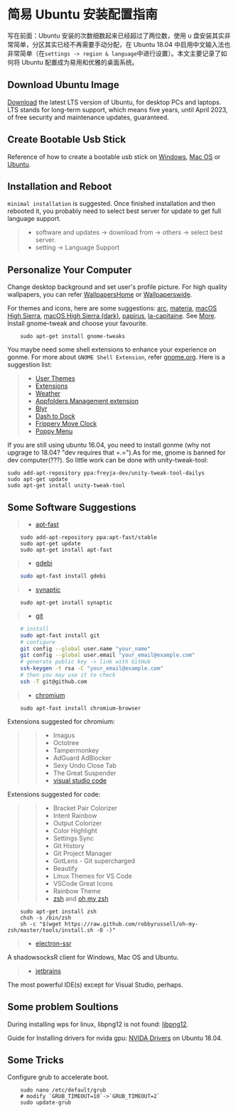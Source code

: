 # 简易 Ubuntu 安装配置指南

写在前面：Ubuntu 安装的次数细数起来已经超过了两位数，使用 u 盘安装其实非常简单，分区其实已经不再需要手动分配，在 Ubuntu 18.04 中启用中文输入法也非常简单（在`settings -> region & language`中进行设置）。本文主要记录了如何将 Ubuntu 配置成为易用和优雅的桌面系统。

## Download Ubuntu Image

[Download](https://www.ubuntu.com/download/desktop) the latest LTS version of Ubuntu, for desktop PCs and laptops. LTS stands for long-term support, which means five years, until April 2023, of free security and maintenance updates, guaranteed.

## Create Bootable Usb Stick

Reference of how to create a bootable usb stick on [Windows](https://tutorials.ubuntu.com/tutorial/tutorial-create-a-usb-stick-on-windows#0), [Mac OS](https://tutorials.ubuntu.com/tutorial/tutorial-create-a-usb-stick-on-macos#0) or [Ubuntu](https://tutorials.ubuntu.com/tutorial/tutorial-create-a-usb-stick-on-ubuntu#0).

## Installation and Reboot

`minimal installation` is suggested. Once finished installation and then rebooted it, you probably need to select best server for update to get full language support.

>- software and updates -> download from -> others -> select best server.
>- setting -> Language Support

## Personalize Your Computer

Change desktop background and set user's profile picture. For high quality wallpapers, you can refer [WallpapersHome](https://wallpapershome.com) or [Wallpaperswide](http://wallpaperswide.com).

For themes and icons, here are some suggestions: [arc](https://github.com/horst3180/arc-theme), [materia](https://github.com/nana-4/materia-theme), [macOS High Sierra](https://github.com/B00merang-Project/macOS-High-Sierra), [macOS High Sierra (dark)](https://github.com/B00merang-Project/macOS-High-Sierra-Dark), [papirus](https://github.com/PapirusDevelopmentTeam/papirus-icon-theme), [la-capitaine](https://github.com/keeferrourke/la-capitaine-icon-theme). See [More](https://github.com/tliron/install-gnome-themes). Install gnome-tweak and choose your favourite.

```shell
    sudo apt-get install gnome-tweaks
```

You maybe need some shell extensions to enhance your experience on gonme. For more about `GNOME Shell Extension`, refer [gnome.org](https://extensions.gnome.org). Here is a suggestion list:

>- [User Themes](https://extensions.gnome.org/extension/19/user-themes/)
>- [Extensions](https://extensions.gnome.org/extension/1036/extensions/)
>- [Weather](https://extensions.gnome.org/extension/613/weather/)
>- [Appfolders Management extension](https://extensions.gnome.org/extension/1217/appfolders-manager/)
>- [Blyr](https://extensions.gnome.org/extension/1251/blyr/)
>- [Dash to Dock](https://extensions.gnome.org/extension/307/dash-to-dock/)
>- [Frippery Move Clock](https://extensions.gnome.org/extension/2/move-clock/)
>- [Poppy Menu](https://extensions.gnome.org/extension/1279/poppy-menu/)

If you are still using ubuntu 16.04, you need to install gonme (why not upgrage to 18.04? "dev requires that =.=").As for me, gnome is banned for dev computer(???). So little work can be done with unity-tweak-tool:

```shell
sudo add-apt-repository ppa:freyja-dev/unity-tweak-tool-dailys
sudo apt-get update
sudo apt-get install unity-tweak-tool
```

## Some Software Suggestions

>- [apt-fast](https://github.com/ilikenwf/apt-fast#ubuntu-ppa)

```shell
    sudo add-apt-repository ppa:apt-fast/stable
    sudo apt-get update
    sudo apt-get install apt-fast
```

>- [gdebi](https://zh.wikipedia.org/wiki/Gdebi)

```bash
    sudo apt-fast install gdebi
```

>- [synaptic](https://zh.wikipedia.org/wiki/Synaptic)

```shell
    sudo apt-get install synaptic
```

>- [git](https://github.com/git/git)

```bash
    # install
    sudo apt-fast install git
    # configure
    git config --global user.name "your_name"
    git config --global user.email "your_email@example.com"
    # generate public key -> link with GitHub
    ssh-keygen -t rsa -C "your_email@example.com"
    # then you may use it to check
    ssh -T git@github.com
```

>- [chromium](https://zh.wikipedia.org/wiki/Chromium)

```shell
    sudo apt-fast install chromium-browser
```

Extensions suggested for chromium:

>>- Imagus
>>- Octotree
>>- Tampermonkey
>>- AdGuard AdBlocker
>>- Sexy Undo Close Tab
>>- The Great Suspender
>>- [visual studio code](https://code.visualstudio.com)

Extensions suggested for code:

>>- Bracket Pair Colorizer
>>- Intent Rainbow
>>- Output Colorizer
>>- Color Highlight
>>- Settings Sync
>>- Git History
>>- Git Project Manager
>>- GotLens - Git supercharged
>>- Beautify
>>- Linux Themes for VS Code
>>- VSCode Great Icons
>>- Rainbow Theme
>>- [zsh](https://es.wikipedia.org/wiki/Zsh) and [oh my zsh](http://ohmyz.sh)

```shell
    sudo apt-get install zsh
    chsh -s /bin/zsh
    sh -c "$(wget https://raw.github.com/robbyrussell/oh-my-zsh/master/tools/install.sh -O -)"
```

>- [electron-ssr](https://github.com/erguotou520/electron-ssr)

A shadowsocksR client for Windows, Mac OS and Ubuntu.

>- [jetbrains](http://www.jetbrains.com/toolbox/app)

The most powerful IDE(s) except for Visual Studio, perhaps.

## Some problem Soultions

During installing wps for linux, libpng12 is not found: [libpng12](https://askubuntu.com/questions/840257/e-package-libpng12-0-has-no-installation-candidate-ubuntu-16-10-gnome).

Guide for Installing drivers for nvida gpu: [NVIDA Drivers]('https://linuxconfig.org/how-to-install-the-nvidia-drivers-on-ubuntu-18-04-bionic-beaver-linux') on Ubuntu 18.04.

## Some Tricks

Configure grub to accelerate boot.

```shell
    sudo nano /etc/default/grub
    # modify `GRUB_TIMEOUT=10`->`GRUB_TIMEOUT=2`
    sudo update-grub
```
